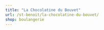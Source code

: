 ```yaml
---
title: "La Chocolatine du Bouvet"
url: /st-benoit/la-chocolatine-du-bouvet/
shop: boulangerie
---
```

